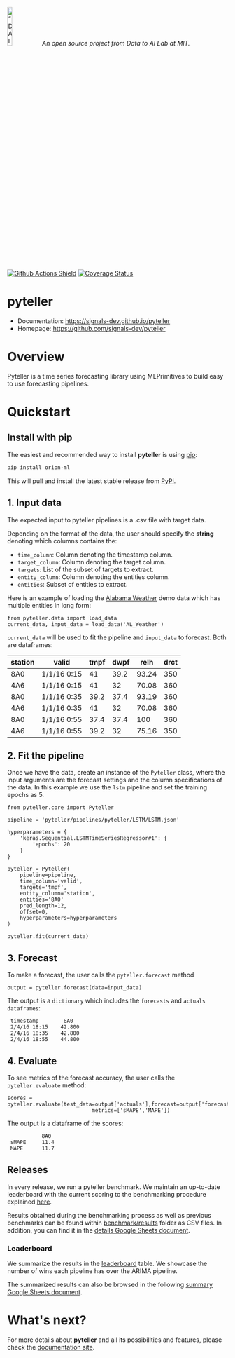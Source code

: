 <p align="left">
<img width=15% src="https://dai.lids.mit.edu/wp-content/uploads/2018/06/Logo_DAI_highres.png" alt=“DAI-Lab” />
<i>An open source project from Data to AI Lab at MIT.</i>
</p>



<!-- Uncomment these lines after releasing the package to PyPI for version and downloads badges -->
<!--[![PyPI Shield](https://img.shields.io/pypi/v/pyteller.svg)](https://pypi.python.org/pypi/pyteller)-->
<!--[![Downloads](https://pepy.tech/badge/pyteller)](https://pepy.tech/project/pyteller)-->
[![Github Actions Shield](https://img.shields.io/github/workflow/status/signals-dev/pyteller/Run%20Tests)](https://github.com/signals-dev/pyteller/actions)
[![Coverage Status](https://codecov.io/gh/signals-dev/pyteller/branch/master/graph/badge.svg)](https://codecov.io/gh/signals-dev/pyteller)



# pyteller



- Documentation: https://signals-dev.github.io/pyteller
- Homepage: https://github.com/signals-dev/pyteller

# Overview

Pyteller is a time series forecasting library using MLPrimitives to build easy to use forecasting pipelines.



# Quickstart


## Install with pip

The easiest and recommended way to install **pyteller** is using [pip](https://pip.pypa.io/en/stable/):

```bash
pip install orion-ml
```

This will pull and install the latest stable release from [PyPi](https://pypi.org/).

## 1. Input data
The expected input to pyteller pipelines is a .csv file with target data.

Depending on the format of the data, the user should specify the **string** denoting which columns contains the:

* `time_column`: Column denoting the timestamp column.
* `target_column`: Column denoting the target column.
* `targets`: List of the subset of targets to extract.
* `entity_column`: Column denoting the entities column.
* `entities`: Subset of entities to extract.

Here is an example of loading the [Alabama Weather](pyteller/data/ALWeather.csv) demo data which has multiple entities in long form:

```python3
from pyteller.data import load_data
current_data, input_data = load_data('AL_Weather')
```
`current_data` will be used to fit the pipeline and `input_data` to forecast. Both are dataframes:

| station | valid       | tmpf | dwpf | relh  | drct |
| ------- | ----------- | ---- | ---- | ----- | ---- |
| 8A0     | 1/1/16 0:15 | 41   | 39.2 | 93.24 | 350  |
| 4A6     | 1/1/16 0:15 | 41   | 32   | 70.08 | 360  |
| 8A0     | 1/1/16 0:35 | 39.2 | 37.4 | 93.19 | 360  |
| 4A6     | 1/1/16 0:35 | 41   | 32   | 70.08 | 360  |
| 8A0     | 1/1/16 0:55 | 37.4 | 37.4 | 100   | 360  |
| 4A6     | 1/1/16 0:55 | 39.2 | 32   | 75.16 | 350  |


## 2. Fit the pipeline
Once we have the data, create an instance of the `Pyteller` class, where the input arguments are the forecast settings and the column specifications of the data.
In this example we use the `lstm` pipeline and set the training epochs as 5.

```python3
from pyteller.core import Pyteller

pipeline = 'pyteller/pipelines/pyteller/LSTM/LSTM.json'

hyperparameters = {
    'keras.Sequential.LSTMTimeSeriesRegressor#1': {
        'epochs': 20
    }
}

pyteller = Pyteller(
    pipeline=pipeline,
    time_column='valid',
    targets='tmpf',
    entity_column='station',
    entities='8A0'
    pred_length=12,
    offset=0,
    hyperparameters=hyperparameters
)

pyteller.fit(current_data)

```


 ## 3. Forecast
To make a forecast, the user calls the `pyteller.forecast` method

```python3
output = pyteller.forecast(data=input_data)
```
The output is a ``dictionary`` which includes the ``forecasts`` and ``actuals`` ``dataframes``:

```python3
 timestamp        8A0
 2/4/16 18:15    42.800
 2/4/16 18:35    42.800
 2/4/16 18:55    44.800
```

 ## 4. Evaluate
To see metrics of the forecast accuracy, the user calls the `pyteller.evaluate` method:
```python3
scores = pyteller.evaluate(test_data=output['actuals'],forecast=output['forecast'],
                           metrics=['sMAPE','MAPE'])

```
The output is a dataframe of the scores:

```python3
           8A0
 sMAPE     11.4
 MAPE      11.7
```




## Releases
In every release, we run a pyteller benchmark. We maintain an up-to-date leaderboard with the current scoring to the benchmarking procedure explained [here](benchmark).

Results obtained during the benchmarking process as well as previous benchmarks can be found
within [benchmark/results](benchmark/results) folder as CSV files. In addition, you can find it in the [details Google Sheets document](https://docs.google.com/spreadsheets/d/1EQd2x4BPSYEs6KLLUKrxzY3e8TuysnYnaSYAsBiPwCA/edit?usp=sharing).

### Leaderboard
We summarize the results in the [leaderboard](benchmark/leaderboard.md) table. We showcase the number of wins each pipeline has over the ARIMA pipeline.

The summarized results can also be browsed in the following [summary Google Sheets document](https://docs.google.com/spreadsheets/d/1OPwAslqfpWvzpUgiGoeEq-Wk_yK-GYPGpmS7TwEaSbw/edit?usp=sharing).


# What's next?

For more details about **pyteller** and all its possibilities
and features, please check the [documentation site](
https://signals-dev.github.io/pyteller/).

